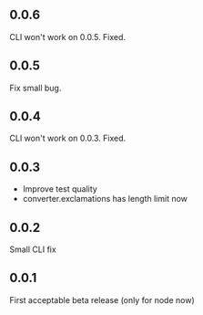 0.0.6
-----

CLI won't work on 0.0.5. Fixed.

0.0.5
-----

Fix small bug.

0.0.4
-----

CLI won't work on 0.0.3. Fixed.

0.0.3
-----

* Improve test quality
* converter.exclamations has length limit now

0.0.2
-----

Small CLI fix

0.0.1
-----

First acceptable beta release (only for node now)
